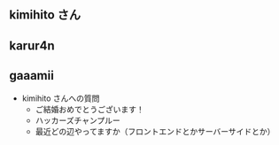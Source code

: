 ## kimihito さん

## karur4n

## gaaamii
- kimihito さんへの質問
  - ご結婚おめでとうございます！
  - ハッカーズチャンプルー
  - 最近どの辺やってますか（フロントエンドとかサーバーサイドとか）
